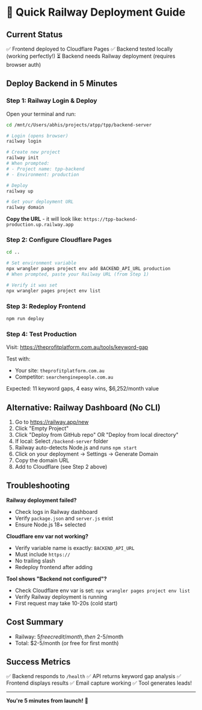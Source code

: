 # 🚀 Quick Railway Deployment Guide

## Current Status
✅ Frontend deployed to Cloudflare Pages
✅ Backend tested locally (working perfectly!)
⏳ Backend needs Railway deployment (requires browser auth)

## Deploy Backend in 5 Minutes

### Step 1: Railway Login & Deploy

Open your terminal and run:

```bash
cd /mnt/c/Users/abhis/projects/atpp/tpp/backend-server

# Login (opens browser)
railway login

# Create new project
railway init
# When prompted:
# - Project name: tpp-backend
# - Environment: production

# Deploy
railway up

# Get your deployment URL
railway domain
```

**Copy the URL** - it will look like: `https://tpp-backend-production.up.railway.app`

### Step 2: Configure Cloudflare Pages

```bash
cd ..

# Set environment variable
npx wrangler pages project env add BACKEND_API_URL production
# When prompted, paste your Railway URL (from Step 1)

# Verify it was set
npx wrangler pages project env list
```

### Step 3: Redeploy Frontend

```bash
npm run deploy
```

### Step 4: Test Production

Visit: https://theprofitplatform.com.au/tools/keyword-gap

Test with:
- Your site: `theprofitplatform.com.au`
- Competitor: `searchenginepeople.com.au`

Expected: 11 keyword gaps, 4 easy wins, $6,252/month value

## Alternative: Railway Dashboard (No CLI)

1. Go to https://railway.app/new
2. Click "Empty Project"
3. Click "Deploy from GitHub repo" OR "Deploy from local directory"
4. If local: Select `/backend-server` folder
5. Railway auto-detects Node.js and runs `npm start`
6. Click on your deployment → Settings → Generate Domain
7. Copy the domain URL
8. Add to Cloudflare (see Step 2 above)

## Troubleshooting

**Railway deployment failed?**
- Check logs in Railway dashboard
- Verify `package.json` and `server.js` exist
- Ensure Node.js 18+ selected

**Cloudflare env var not working?**
- Verify variable name is exactly: `BACKEND_API_URL`
- Must include `https://`
- No trailing slash
- Redeploy frontend after adding

**Tool shows "Backend not configured"?**
- Check Cloudflare env var is set: `npx wrangler pages project env list`
- Verify Railway deployment is running
- First request may take 10-20s (cold start)

## Cost Summary

- Railway: $5 free credit/month, then ~$2-5/month
- Total: $2-5/month (or free for first month)

## Success Metrics

✅ Backend responds to `/health`
✅ API returns keyword gap analysis
✅ Frontend displays results
✅ Email capture working
✅ Tool generates leads!

---

**You're 5 minutes from launch!** 🎉
